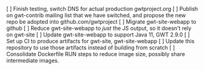  [ ] Finish testing, switch DNS for actual production gwtproject.org
 [ ] Publish on gwt-contrib mailing list that we have switched, and propose the
     new repo be adopted into github.com/gwtproject
 [ ] Migrate gwt-site-webapp to github
 [ ] Reduce gwt-site-webapp to _just_ the JS output, so it doesn't rely on gwt-site
 [ ] Update gwt-site-webapp to support Java 11, GWT 2.9.0
 [ ] Set up CI to produce artifacts for gwt-site, gwt-site-webapp
 [ ] Update this repository to use those artifacts instead of building from scratch
 [ ] Consolidate Dockerfile RUN steps to reduce image size, possibly share intermediate
     images.
